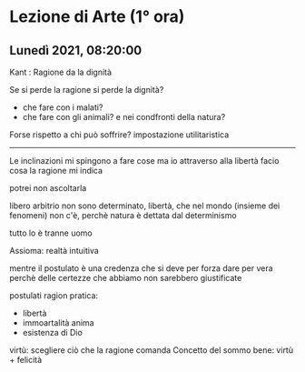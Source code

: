 #  Lezione di Arte (1° ora)
## Lunedì 2021, 08:20:00

Kant : Ragione da la dignità

Se si perde la ragione si perde la dignità?

* che fare con i malati?
* che fare con gli animali? e nei condfronti della natura?


Forse rispetto a chi può soffrire?
impostazione utilitaristica


---

Le inclinazioni mi spingono a fare cose
ma io attraverso alla libertà facio cosa la ragione mi indica

potrei non ascoltarla

libero arbitrio
non sono determinato, libertà, che nel mondo (insieme dei fenomeni) non c'è, perchè natura è dettata dal determinismo

tutto lo è tranne uomo


Assioma: realtà intuitiva

mentre il postulato è una credenza che si deve per forza dare per vera perchè delle certezze che abbiamo non sarebbero giustificate

postulati ragion pratica:
* libertà
* immoartalità anima
* esistenza di Dio



virtù: scegliere ciò che la ragione comanda
Concetto del sommo bene: virtù + felicità


<!--stackedit_data:
eyJoaXN0b3J5IjpbLTM3OTA2ODUwLDIwMzc4Njc0OTgsLTM5Nj
kzNjgxOV19
-->